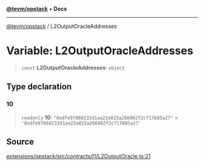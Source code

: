 [**@tevm/opstack**](../README.md) • **Docs**

***

[@tevm/opstack](../globals.md) / L2OutputOracleAddresses

# Variable: L2OutputOracleAddresses

> `const` **L2OutputOracleAddresses**: `object`

## Type declaration

### 10

> `readonly` **10**: `"0xdfe97868233d1aa22e815a266982f2cf17685a27"` = `'0xdfe97868233d1aa22e815a266982f2cf17685a27'`

## Source

[extensions/opstack/src/contracts/l1/L2OutputOracle.ts:21](https://github.com/evmts/tevm-monorepo/blob/main/extensions/opstack/src/contracts/l1/L2OutputOracle.ts#L21)
